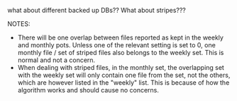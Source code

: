 ﻿what about different backed up DBs??
What about stripes???

NOTES: 
- There will be one overlap between files reported as kept in the weekly and monthly pots. Unless one of the relevant setting is set to 0, one monthly file / set of striped files also belongs to the weekly set. This is normal and not a concern.
- When dealing with striped files, in the monthly set, the overlapping set with the weekly set will only contain one file from the set, not the others, which are however listed in the "weekly" list. This is because of how the algorithm works and should cause no concerns.